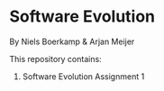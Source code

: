 # Software Evolution
By Niels Boerkamp &amp; Arjan Meijer

This repository contains:<br/>
<ol>
  <li>Software Evolution Assignment 1</li>
</ol>
